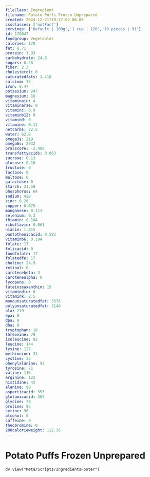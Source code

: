```yaml
---
fileClass: Ingredient
filename: Potato Puffs Frozen Unprepared
created: 2024-12-21T19:27:02-06:00
cssclasses: ['nutFact']
servings: ['Default | 100g','1 cup | 120','10 pieces | 91']
id: 170047
foodgroup: Vegetables
calories: 178
fat: 8.71
protein: 1.93
carbohydrate: 24.8
sugars: 0.28
fiber: 2.3
cholesterol: 0
saturatedfats: 1.418
calcium: 13
iron: 0.47
potassium: 247
magnesium: 16
vitaminaiu: 4
vitaminarae: 0
vitaminc: 6.9
vitaminb12: 0
vitamind: 0
vitamine: 0.11
netcarbs: 22.5
water: 62.8
omega3s: 219
omega6s: 2932
pralscore: -2.488
transfattyacids: 0.063
sucrose: 0.13
glucose: 0.16
fructose: 0
lactose: 0
maltose: 0
galactose: 0
starch: 21.58
phosphorus: 64
sodium: 428
zinc: 0.26
copper: 0.075
manganese: 0.111
selenium: 0.3
thiamin: 0.184
riboflavin: 0.061
niacin: 1.815
pantothenicacid: 0.583
vitaminb6: 0.194
folate: 17
folicacid: 0
foodfolate: 17
folatedfe: 17
choline: 24.9
retinol: 0
carotenebeta: 3
carotenealpha: 0
lycopene: 0
luteinzeaxanthin: 15
vitamindiu: 0
vitamink: 2.5
monounsaturatedfat: 3376
polyunsaturatedfat: 3140
ala: 219
epa: 0
dpa: 0
dha: 0
tryptophan: 18
threonine: 79
isoleucine: 82
leucine: 144
lysine: 127
methionine: 31
cystine: 35
phenylalanine: 93
tyrosine: 71
valine: 116
arginine: 122
histidine: 43
alanine: 90
asparticacid: 353
glutamicacid: 305
glycine: 78
proline: 85
serine: 96
alcohol: 0
caffeine: 0
theobromine: 0
200calorieweight: 112.36
---
```


# Potato Puffs Frozen Unprepared

```dataviewjs
dv.view("Meta/Scripts/IngredientsFooter")
```